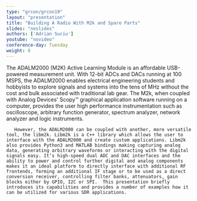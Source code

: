 ```yaml
---
type: "grcon/grcon19"
layout: "presentation"
title: "Building A Radio With M2k and Spare Parts"
slides: "noslides"
authors: ['Adrian Suciu']
youtube: "novideo"
conference-day: Tuesday
weight: 8
---
```

The ADALM2000 (M2K) Active Learning Module is an affordable USB-powered measurement unit. With 12-bit ADCs and DACs running at 100 MSPS, the ADALM2000 enables electrical engineering students and hobbyists to explore signals and systems into the tens of MHz without the cost and bulk associated with traditional lab gear. The M2k, when coupled with Analog Devices' Scopy™ graphical application software running on a computer, provides the user high performance instrumentation such as oscilloscope, arbitrary function generator, spectrum analyzer, network analyzer and logic instruments.

       However, the ADALM2000 can be coupled with another, more versatile tool, the libm2k. Libm2k is a C++ library which allows the user to interface with the ADALM2000 and create custom applications. Libm2k also provides Python3 and MATLAB bindings making capturing analog data, generating arbitrary waveforms or interacting with the digital signals easy. It’s high-speed dual ADC and DAC interfaces and the ability to power and control further digital and analog components makes it an ideal platform to directly interface with additional RF frontends, forming an additional IF stage or to be used as a direct conversion receiver, controlling filter banks, attenuators, gain blocks either by GPIO, I2C or SPI.  This presentation briefly introduces its capabilities and provides a number of examples how it can be utilized for various SDR applications.